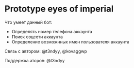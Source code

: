 # Prototype eyes of imperial

Что умеет данный бот:
  - Определять номер телефона аккаунта
  - Поиск соцсети аккаунта
  - Определение возможнных имен пользователя аккаунта

Связь с автором: @t3ndyy, @kovaggwp

Поддержка аторов: @t3ndyy


